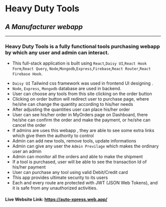 # **Heavy Duty Tools**

## _A Manufacturer webapp_

---

### Heavy Duty Tools is a fully functional tools purchasing webapp by which any user and admin can interact.

- This full-stack application is built using `React`,`Daisy UI`,`React Hook Form`,`React Query`, `Node`,`Mongodb`,`Express`,`Firebase`,`React Router`,`React Firebase Hook`.

* `Daisy UI` Tailwind css framework was used in frontend UI designing .
* `Node`, `Express`, `Mongodb` database are used in backend.
* User can choose any tools from this site clicking on the order button
* Clicking on order button will redirect user to purchase page, where he/she can change the quantity according to his/her needs
* After adjusting the quantities user can place his/her order
* User can see his/her order in MyOrders page on Dashboard, there he/she can confirm the order and make the payment, or he/she can cancel the order
* If admins are uses this webapp , they are able to see some extra links which give them the authority to control
* Admin can add new tools, remove tools, update informations
* Admin can give any user the `Admin Previlage` which makes the ordinary user an admin
* Admin can monitor all the orders and able to make the shipment
* If a tool is purchased, user will be able to see the transaction Id of his/her payment
* User can purchase any tool using valid Debit/Credit card
* This app provides ultimate security to its users
* Each and every route are protected with JWT (JSON Web Tokens), and it is safe from any unauthorized activities.

#### Live Website Link: https://auto-xpress.web.app/
